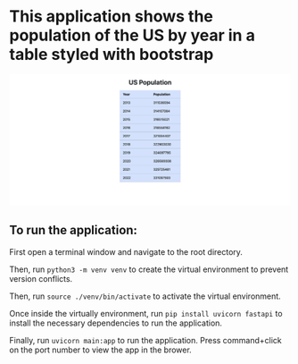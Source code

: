 # This application shows the population of the US by year in a table styled with bootstrap

!["screenshot of this web app that shows the US population by year.](./site%20screenshot.png)

## To run the application:

First open a terminal window and navigate to the root directory.

Then, run `python3 -m venv venv` to create the virtual environment to prevent version conflicts.

Then, run `source ./venv/bin/activate` to activate the virtual environment.

Once inside the virtually environment, run `pip install uvicorn fastapi` to install the necessary dependencies to run the application.

Finally, run `uvicorn main:app` to run the application. Press command+click on the port number to view the app in the brower.
